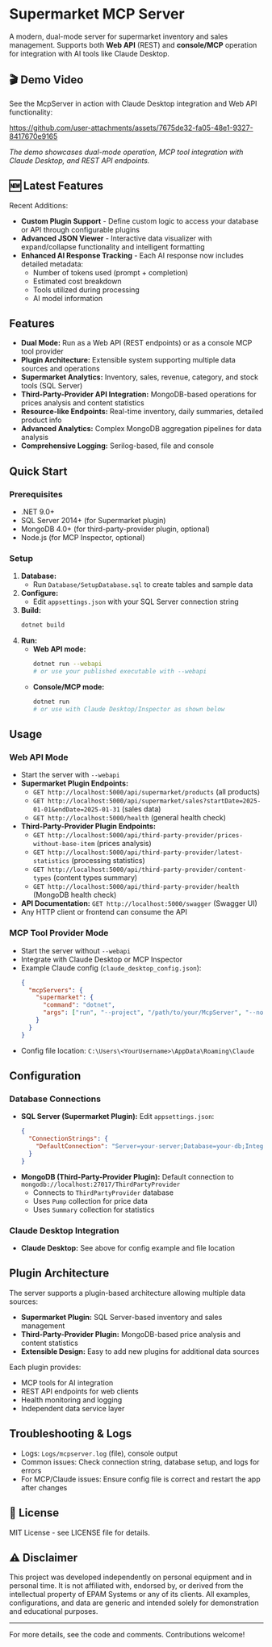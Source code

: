 # Supermarket MCP Server

A modern, dual-mode server for supermarket inventory and sales management. Supports both **Web API** (REST) and **console/MCP** operation for integration with AI tools like Claude Desktop.

## 🎬 Demo Video

See the McpServer in action with Claude Desktop integration and Web API functionality:

https://github.com/user-attachments/assets/7675de32-fa05-48e1-9327-8417670e9165

_The demo showcases dual-mode operation, MCP tool integration with Claude Desktop, and REST API endpoints._

## 🆕 Latest Features

Recent Additions:

- **Custom Plugin Support** - Define custom logic to access your database or API through configurable plugins
- **Advanced JSON Viewer** - Interactive data visualizer with expand/collapse functionality and intelligent formatting
- **Enhanced AI Response Tracking** - Each AI response now includes detailed metadata:
  - Number of tokens used (prompt + completion)
  - Estimated cost breakdown
  - Tools utilized during processing
  - AI model information

## Features

- **Dual Mode:** Run as a Web API (REST endpoints) or as a console MCP tool provider
- **Plugin Architecture:** Extensible system supporting multiple data sources and operations
- **Supermarket Analytics:** Inventory, sales, revenue, category, and stock tools (SQL Server)
- **Third-Party-Provider API Integration:** MongoDB-based operations for prices analysis and content statistics
- **Resource-like Endpoints:** Real-time inventory, daily summaries, detailed product info
- **Advanced Analytics:** Complex MongoDB aggregation pipelines for data analysis
- **Comprehensive Logging:** Serilog-based, file and console

## Quick Start

### Prerequisites

- .NET 9.0+
- SQL Server 2014+ (for Supermarket plugin)
- MongoDB 4.0+ (for third-party-provider plugin, optional)
- Node.js (for MCP Inspector, optional)

### Setup

1. **Database:**
   - Run `Database/SetupDatabase.sql` to create tables and sample data
2. **Configure:**
   - Edit `appsettings.json` with your SQL Server connection string
3. **Build:**
   ```bash
   dotnet build
   ```
4. **Run:**
   - **Web API mode:**
     ```bash
     dotnet run --webapi
     # or use your published executable with --webapi
     ```
   - **Console/MCP mode:**
     ```bash
     dotnet run
     # or use with Claude Desktop/Inspector as shown below
     ```

## Usage

### Web API Mode

- Start the server with `--webapi`
- **Supermarket Plugin Endpoints:**
  - `GET http://localhost:5000/api/supermarket/products` (all products)
  - `GET http://localhost:5000/api/supermarket/sales?startDate=2025-01-01&endDate=2025-01-31` (sales data)
  - `GET http://localhost:5000/health` (general health check)
- **Third-Party-Provider Plugin Endpoints:**
  - `GET http://localhost:5000/api/third-party-provider/prices-without-base-item` (prices analysis)
  - `GET http://localhost:5000/api/third-party-provider/latest-statistics` (processing statistics)
  - `GET http://localhost:5000/api/third-party-provider/content-types` (content types summary)
  - `GET http://localhost:5000/api/third-party-provider/health` (MongoDB health check)
- **API Documentation:** `GET http://localhost:5000/swagger` (Swagger UI)
- Any HTTP client or frontend can consume the API

### MCP Tool Provider Mode

- Start the server without `--webapi`
- Integrate with Claude Desktop or MCP Inspector
- Example Claude config (`claude_desktop_config.json`):
  ```json
  {
    "mcpServers": {
      "supermarket": {
        "command": "dotnet",
        "args": ["run", "--project", "/path/to/your/McpServer", "--no-build"]
      }
    }
  }
  ```
- Config file location: `C:\Users\<YourUsername>\AppData\Roaming\Claude`

## Configuration

### Database Connections

- **SQL Server (Supermarket Plugin):** Edit `appsettings.json`:
  ```json
  {
    "ConnectionStrings": {
      "DefaultConnection": "Server=your-server;Database=your-db;Integrated Security=true;TrustServerCertificate=true;"
    }
  }
  ```
- **MongoDB (Third-Party-Provider Plugin):** Default connection to `mongodb://localhost:27017/ThirdPartyProvider`
  - Connects to `ThirdPartyProvider` database
  - Uses `Pump` collection for price data
  - Uses `Summary` collection for statistics

### Claude Desktop Integration

- **Claude Desktop:** See above for config example and file location

## Plugin Architecture

The server supports a plugin-based architecture allowing multiple data sources:

- **Supermarket Plugin:** SQL Server-based inventory and sales management
- **Third-Party-Provider Plugin:** MongoDB-based price analysis and content statistics
- **Extensible Design:** Easy to add new plugins for additional data sources

Each plugin provides:

- MCP tools for AI integration
- REST API endpoints for web clients
- Health monitoring and logging
- Independent data service layer

## Troubleshooting & Logs

- Logs: `Logs/mcpserver.log` (file), console output
- Common issues: Check connection string, database setup, and logs for errors
- For MCP/Claude issues: Ensure config file is correct and restart the app after changes

## 📄 License

MIT License - see LICENSE file for details.

## ⚠️ Disclaimer

This project was developed independently on personal equipment and in personal time.
It is not affiliated with, endorsed by, or derived from the intellectual property of EPAM Systems or any of its clients.
All examples, configurations, and data are generic and intended solely for demonstration and educational purposes.

---

For more details, see the code and comments. Contributions welcome!
